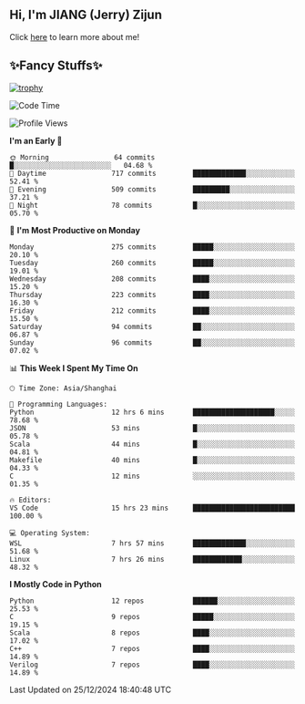 ## Hi, I'm JIANG (Jerry) Zijun

Click [here](https://jzjerry.github.io/about/) to learn more about me!

## ✨Fancy Stuffs✨
[![trophy](https://github-profile-trophy.vercel.app/?username=jzjerry&theme=onedark)](https://github.com/ryo-ma/github-profile-trophy)
<!--START_SECTION:waka-->
![Code Time](http://img.shields.io/badge/Code%20Time-933%20hrs%2054%20mins-blue)

![Profile Views](http://img.shields.io/badge/Profile%20Views-2-blue)

**I'm an Early 🐤** 

```text
🌞 Morning                64 commits          █░░░░░░░░░░░░░░░░░░░░░░░░   04.68 % 
🌆 Daytime                717 commits         █████████████░░░░░░░░░░░░   52.41 % 
🌃 Evening                509 commits         █████████░░░░░░░░░░░░░░░░   37.21 % 
🌙 Night                  78 commits          █░░░░░░░░░░░░░░░░░░░░░░░░   05.70 % 
```
📅 **I'm Most Productive on Monday** 

```text
Monday                   275 commits         █████░░░░░░░░░░░░░░░░░░░░   20.10 % 
Tuesday                  260 commits         █████░░░░░░░░░░░░░░░░░░░░   19.01 % 
Wednesday                208 commits         ████░░░░░░░░░░░░░░░░░░░░░   15.20 % 
Thursday                 223 commits         ████░░░░░░░░░░░░░░░░░░░░░   16.30 % 
Friday                   212 commits         ████░░░░░░░░░░░░░░░░░░░░░   15.50 % 
Saturday                 94 commits          ██░░░░░░░░░░░░░░░░░░░░░░░   06.87 % 
Sunday                   96 commits          ██░░░░░░░░░░░░░░░░░░░░░░░   07.02 % 
```


📊 **This Week I Spent My Time On** 

```text
🕑︎ Time Zone: Asia/Shanghai

💬 Programming Languages: 
Python                   12 hrs 6 mins       ████████████████████░░░░░   78.68 % 
JSON                     53 mins             █░░░░░░░░░░░░░░░░░░░░░░░░   05.78 % 
Scala                    44 mins             █░░░░░░░░░░░░░░░░░░░░░░░░   04.81 % 
Makefile                 40 mins             █░░░░░░░░░░░░░░░░░░░░░░░░   04.33 % 
C                        12 mins             ░░░░░░░░░░░░░░░░░░░░░░░░░   01.35 % 

🔥 Editors: 
VS Code                  15 hrs 23 mins      █████████████████████████   100.00 % 

💻 Operating System: 
WSL                      7 hrs 57 mins       █████████████░░░░░░░░░░░░   51.68 % 
Linux                    7 hrs 26 mins       ████████████░░░░░░░░░░░░░   48.32 % 
```

**I Mostly Code in Python** 

```text
Python                   12 repos            ██████░░░░░░░░░░░░░░░░░░░   25.53 % 
C                        9 repos             █████░░░░░░░░░░░░░░░░░░░░   19.15 % 
Scala                    8 repos             ████░░░░░░░░░░░░░░░░░░░░░   17.02 % 
C++                      7 repos             ████░░░░░░░░░░░░░░░░░░░░░   14.89 % 
Verilog                  7 repos             ████░░░░░░░░░░░░░░░░░░░░░   14.89 % 
```




 Last Updated on 25/12/2024 18:40:48 UTC
<!--END_SECTION:waka-->
